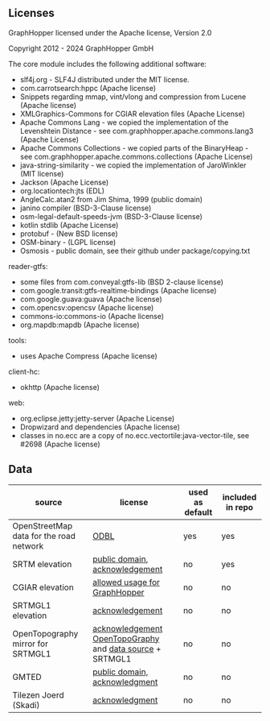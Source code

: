 ## Licenses

GraphHopper licensed under the Apache license, Version 2.0

Copyright 2012 - 2024 GraphHopper GmbH

The core module includes the following additional software:

 * slf4j.org - SLF4J distributed under the MIT license. 
 * com.carrotsearch:hppc (Apache license)
 * Snippets regarding mmap, vint/vlong and compression from Lucene (Apache license)
 * XMLGraphics-Commons for CGIAR elevation files (Apache License)
 * Apache Commons Lang - we copied the implementation of the Levenshtein Distance - see com.graphhopper.apache.commons.lang3 (Apache License)
 * Apache Commons Collections - we copied parts of the BinaryHeap - see com.graphhopper.apache.commons.collections (Apache License)
 * java-string-similarity - we copied the implementation of JaroWinkler (MIT license)
 * Jackson (Apache License)
 * org.locationtech:jts (EDL)
 * AngleCalc.atan2 from Jim Shima, 1999 (public domain)
 * janino compiler (BSD-3-Clause license)
 * osm-legal-default-speeds-jvm (BSD-3-Clause license)
 * kotlin stdlib (Apache License)
 * protobuf - (New BSD license)
 * OSM-binary - (LGPL license)
 * Osmosis - public domain, see their github under package/copying.txt

reader-gtfs:

 * some files from com.conveyal:gtfs-lib (BSD 2-clause license)
 * com.google.transit:gtfs-realtime-bindings (Apache license)
 * com.google.guava:guava (Apache license)
 * com.opencsv:opencsv (Apache license)
 * commons-io:commons-io (Apache license)
 * org.mapdb:mapdb (Apache license)

tools:

 * uses Apache Compress (Apache license)

client-hc:

 * okhttp (Apache license)

web:

 * org.eclipse.jetty:jetty-server (Apache License)
 * Dropwizard and dependencies (Apache license)
 * classes in no.ecc are a copy of no.ecc.vectortile:java-vector-tile, see #2698 (Apache license)

## Data

|source | license | used as default | included in repo |
|---------|-----------|---------|------|
|OpenStreetMap data for the road network | [ODBL](https://www.openstreetmap.org/copyright) | yes | yes
| SRTM elevation | [public domain](https://www2.jpl.nasa.gov/srtm/), [acknowledgement](https://lpdaac.usgs.gov/citing_our_data) | no | yes
| CGIAR elevation | [allowed usage for GraphHopper](https://gist.githubusercontent.com/karussell/4b54a289041ee48a16c00fd4e30e21b8/raw/45edf8ae85322cb20976baa30654093d0ca9bcd8/CGIAR.txt) | no | no
| SRTMGL1 elevation | [acknowledgement](https://lpdaac.usgs.gov/citing_our_data) | no | no
|OpenTopography mirror for SRTMGL1 | [acknowledgement OpenTopoGraphy](http://www.opentopography.org/citations) and [data source](http://opentopo.sdsc.edu/datasetMetadata?otCollectionID=OT.042013.4326.1) + SRTMGL1 | no | no
| GMTED | [public domain, acknowledgment](https://lta.cr.usgs.gov/citation) | no | no
| Tilezen Joerd (Skadi) | [acknowledgment](https://github.com/tilezen/joerd/blob/master/docs/attribution.md) | no | no
